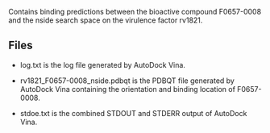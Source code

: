 Contains binding predictions between the bioactive compound F0657-0008 and the nside search space on the virulence factor rv1821.

## Files

- log.txt is the log file generated by AutoDock Vina.

- rv1821_F0657-0008_nside.pdbqt is the PDBQT file generated by AutoDock Vina containing the orientation and binding location of F0657-0008.

- stdoe.txt is the combined STDOUT and STDERR output of AutoDock Vina.

